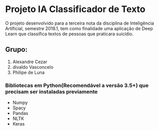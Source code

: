 # Projeto IA Classificador de Texto
O projeto desenvolvido para a terceira nota da disciplina de Inteligência Artificial, semestre 2018.1, tem como finalidade uma aplicação de Deep Learn que classifica textos de pessoas que praticara suicídio.

## Grupo:
1. Alexandre Cezar
2. divaldo Vasconcelo
3. Philipe de Luna

### Bibliotecas em Python(Recomendável a versão 3.5+) que precisam ser instaladas previamente
* Numpy
* Spacy
* Pandas
* NLTK
* Keras

